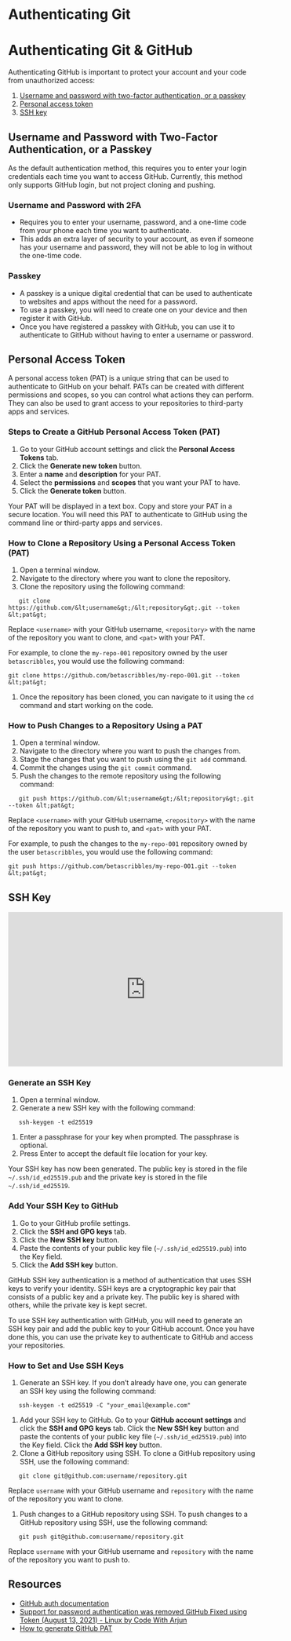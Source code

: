 # Authenticating Git

# Authenticating Git & GitHub

Authenticating GitHub is important to protect your account and your code from unauthorized access:

1.  [Username and password with two-factor authentication, or a passkey](https://intranet.alxswe.com/rltoken/qHY9dkdNWzmTSvjV_9vxBg "Username and password with two-factor authentication, or a passkey")
2.  [Personal access token](https://intranet.alxswe.com/rltoken/xLCypEujmMwsVCax98n5LA "Personal access token")
3.  [SSH key](https://intranet.alxswe.com/rltoken/xS3yF-riPV326ENiST7I-Q "SSH key")

## Username and Password with Two-Factor Authentication, or a Passkey

As the default authentication method, this requires you to enter your login credentials each time you want to access GitHub. Currently, this method only supports GitHub login, but not project cloning and pushing.

### Username and Password with 2FA

-   Requires you to enter your username, password, and a one-time code from your phone each time you want to authenticate.
-   This adds an extra layer of security to your account, as even if someone has your username and password, they will not be able to log in without the one-time code.

### Passkey

-   A passkey is a unique digital credential that can be used to authenticate to websites and apps without the need for a password.
-   To use a passkey, you will need to create one on your device and then register it with GitHub.
-   Once you have registered a passkey with GitHub, you can use it to authenticate to GitHub without having to enter a username or password.

## Personal Access Token

A personal access token (PAT) is a unique string that can be used to authenticate to GitHub on your behalf. PATs can be created with different permissions and scopes, so you can control what actions they can perform. They can also be used to grant access to your repositories to third-party apps and services.

### Steps to Create a GitHub Personal Access Token (PAT)

1.  Go to your GitHub account settings and click the **Personal Access Tokens** tab.
2.  Click the **Generate new token** button.
3.  Enter a **name** and **description** for your PAT.
4.  Select the **permissions** and **scopes** that you want your PAT to have.
5.  Click the **Generate token** button.

Your PAT will be displayed in a text box. Copy and store your PAT in a secure location. You will need this PAT to authenticate to GitHub using the command line or third-party apps and services.

### How to Clone a Repository Using a Personal Access Token (PAT)

1.  Open a terminal window.
2.  Navigate to the directory where you want to clone the repository.
3.  Clone the repository using the following command:

```
   git clone https://github.com/&lt;username&gt;/&lt;repository&gt;.git --token &lt;pat&gt;
```

Replace `<username>` with your GitHub username, `<repository>` with the name of the repository you want to clone, and `<pat>` with your PAT.

For example, to clone the `my-repo-001` repository owned by the user `betascribbles`, you would use the following command:

```
git clone https://github.com/betascribbles/my-repo-001.git --token &lt;pat&gt;
```

1.  Once the repository has been cloned, you can navigate to it using the `cd` command and start working on the code.

### How to Push Changes to a Repository Using a PAT

1.  Open a terminal window.
2.  Navigate to the directory where you want to push the changes from.
3.  Stage the changes that you want to push using the `git add` command.
4.  Commit the changes using the `git commit` command.
5.  Push the changes to the remote repository using the following command:

```
   git push https://github.com/&lt;username&gt;/&lt;repository&gt;.git --token &lt;pat&gt;
```

Replace `<username>` with your GitHub username, `<repository>` with the name of the repository you want to push to, and `<pat>` with your PAT.

For example, to push the changes to the `my-repo-001` repository owned by the user `betascribbles`, you would use the following command:

```
git push https://github.com/betascribbles/my-repo-001.git --token &lt;pat&gt;
```

## SSH Key

<iframe width="560" height="315" src="https://www.youtube.com/embed/X8Mp-s6ZQVo?si=UEktVblZX5b7lZf9" title="YouTube video player" frameborder="0" allow="accelerometer; autoplay; clipboard-write; encrypted-media; gyroscope; picture-in-picture; web-share" allowfullscreen=""></iframe>

### Generate an SSH Key

1.  Open a terminal window.
2.  Generate a new SSH key with the following command:

```
   ssh-keygen -t ed25519
```

1.  Enter a passphrase for your key when prompted. The passphrase is optional.
2.  Press Enter to accept the default file location for your key.

Your SSH key has now been generated. The public key is stored in the file `~/.ssh/id_ed25519.pub` and the private key is stored in the file `~/.ssh/id_ed25519`.

### Add Your SSH Key to GitHub

1.  Go to your GitHub profile settings.
2.  Click the **SSH and GPG keys** tab.
3.  Click the **New SSH key** button.
4.  Paste the contents of your public key file (`~/.ssh/id_ed25519.pub`) into the Key field.
5.  Click the **Add SSH key** button.

GitHub SSH key authentication is a method of authentication that uses SSH keys to verify your identity. SSH keys are a cryptographic key pair that consists of a public key and a private key. The public key is shared with others, while the private key is kept secret.

To use SSH key authentication with GitHub, you will need to generate an SSH key pair and add the public key to your GitHub account. Once you have done this, you can use the private key to authenticate to GitHub and access your repositories.

### How to Set and Use SSH Keys

1.  Generate an SSH key. If you don’t already have one, you can generate an SSH key using the following command:

```
   ssh-keygen -t ed25519 -C "your_email@example.com"
```

1.  Add your SSH key to GitHub. Go to your **GitHub account settings** and click the **SSH and GPG keys** tab. Click the **New SSH key** button and paste the contents of your public key file (`~/.ssh/id_ed25519.pub`) into the Key field. Click the **Add SSH key** button.
2.  Clone a GitHub repository using SSH. To clone a GitHub repository using SSH, use the following command:

```
   git clone git@github.com:username/repository.git
```

Replace `username` with your GitHub username and `repository` with the name of the repository you want to clone.

1.  Push changes to a GitHub repository using SSH. To push changes to a GitHub repository using SSH, use the following command:

```
   git push git@github.com:username/repository.git
```

Replace `username` with your GitHub username and `repository` with the name of the repository you want to push to.

## Resources

-   [GitHub auth documentation](https://intranet.alxswe.com/rltoken/_SM_8rqaSqTcoptG_dxGnQ "GitHub auth documentation")
-   [Support for password authentication was removed GitHub Fixed using Token (August 13, 2021) - Linux by Code With Arjun](https://intranet.alxswe.com/rltoken/nBDsvR7lUFkETIZ-4EYcwg "Support for password authentication was removed GitHub Fixed using Token (August 13, 2021) - Linux by Code With Arjun")
-   [How to generate GitHub PAT](https://intranet.alxswe.com/rltoken/RI8vRkGq9rzX2BMzIhY0DQ "How to generate GitHub PAT")